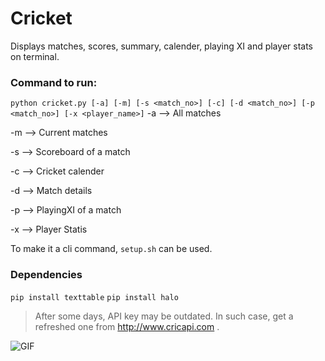 # Cricket
Displays matches, scores, summary, calender, playing XI and player stats on terminal.

### Command to run:
```python cricket.py [-a] [-m] [-s <match_no>] [-c] [-d <match_no>] [-p <match_no>] [-x <player_name>]```
-a --> All matches

-m --> Current matches

-s --> Scoreboard of a match

-c --> Cricket calender

-d --> Match details

-p --> PlayingXI of a match

-x --> Player Statis


To make it a cli command, `setup.sh` can be used.

### Dependencies
`pip install texttable`
`pip install halo`

> After some days, API key may be outdated. In such case, get a refreshed one from http://www.cricapi.com .

![GIF](cricket-cli.gif)
